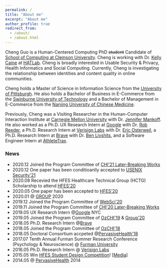 ```yaml
---
permalink: /
title: "About me"
excerpt: "About me"
author_profile: true
redirect_from: 
  - /about/
  - /about.html
---
```


Cheng Guo is a Human-Centered Computing PhD ~~student~~ Candidate of [School of Computing at Clemson University](https://www.clemson.edu/cecas/departments/computing/). Cheng is working with Dr. [Kelly Caine](https://kellycaine.wordpress.com/) at [HATLab](https://www.hatlab.org/). Cheng is broadly interested in Usable Security & Privacy, Health Informatics and Social Computing. Currently, Cheng is investigating the relationship between identities and content quality in online communities.

Cheng holds a Master of Science in Information Science from the [University of Pittsburgh](https://www.ischool.pitt.edu/). He also holds a Bachelor of Business in E-Commerce from the [Swinburne University of Technology](https://www.swinburne.edu.au/) and a Bachelor of Management in E-Commerce from the [Nanjing University of Chinese Medicine](https://www.njutcm.edu.cn/).

Previously, Cheng was a Visiting Researcher in the Human-Computer Interaction Institute at [Carnegie Mellon University](https://www.hcii.cmu.edu/) with Dr. [Jennifer Mankoff](https://make4all.org/people/jen-mankoff/). He also worked as a Ph.D. UX Research Intern at [Google](https://cloud.google.com/security) with Dr. [Rob Reeder](https://www.robreeder.com/), a Ph.D. Research Intern at [Verisign Labs](https://www.verisign.com/en_US/company-information/verisign-labs/index.xhtml) with Dr. [Eric Osterweil](https://cs.gmu.edu/directory/detail/79/), a Ph.D. Research Intern at [Brave](https://brave.com/) with Dr. [Ben Livshits](https://www.doc.ic.ac.uk/~livshits/), and a Software Engineer Intern at [AthleteTrax](https://athletetrax.info/).

### News
- 2020.12 Joined the Program Committee of [CHI'21 Later-Breaking Works](https://chi2021.acm.org/for-authors/presenting/late-breaking-work)
- 2020.12 One paper has been conditioanlly accepted to [USENIX Security'21](https://www.usenix.org/conference/usenixsecurity21)
- 2020.08 Recevied the HFES Healthcare Technical Group (HCTG) Scholarship to attend [HFES'20](https://www.hfes.org/events/2020-hfes-international-annual-meeting)
- 2020.05 One paper has been accepted to [HFES'20](https://www.hfes.org/events/2020-hfes-international-annual-meeting)
- 2020.01 @ [GROUP](https://group.acm.org/conferences/group20/) 2020
- 2019.12 Joined the Program Committee of [WebSci'20](https://websci20.webscience.org/)
- 2019.11 Joined the Program Committee of [CHI'20 Later-Breaking Works](https://chi2020.acm.org/authors/late-breaking-works/)
- 2019.05 UX Research Intern @[Google](https://cloud.google.com/security/) NYC
- 2019.05 Joined the Program Committee of [OzCHI'19](http://ozchi2019.visemex.org/wp/) & [Group'20](https://group.acm.org/conferences/group20/)
- 2018.05 Ph.D. Research Intern @[Brave](https://brave.com/)
- 2018.05 Joined the Program Committee of [OzCHI'18](http://www.ozchi.org/2018/)
- 2018.05 Doctoral Consortium accpeted @[PervasiveHealth'18](http://pervasivehealth.org/)
- 2017.07 Tenth Annual Furman Summer Research Conference (Psychology & Neuroscience) @ [Furman University](http://www.furman.edu/academics/psychology/Pages/default.aspx) 
- 2016.05 Ph.D. Research Intern @ [Verisign Labs](https://www.verisign.com/en_US/company-information/verisign-labs/technology-innovation-program/internship/index.xhtml)
- 2015.05 Win [HFES Student Design Competition](http://newsstand.clemson.edu/mediarelations/students-health-application-wins-international-competition/)! [<a href='https://upstatebusinessjournal.com/news/clemson-team-wins-mobile-app-competition/'>Media</a>]
- 2014.05 @ [PervasiveHealth](http://pervasivehealth.org/2014/show/home) 2014
